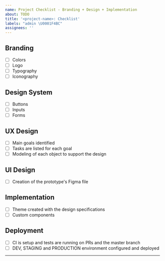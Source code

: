 ```yaml
---
name: Project Checklist - Branding + Design + Implementation
about: TODO
title: '<project-name>: Checklist'
labels: "admin \U0001F4BC"
assignees: ''
---
```


## Branding

- [ ] Colors
- [ ] Logo
- [ ] Typography
- [ ] Iconography

## Design System

- [ ] Buttons
- [ ] Inputs
- [ ] Forms

## UX Design

- [ ] Main goals identified
- [ ] Tasks are listed for each goal
- [ ] Modeling of each object to support the design

## UI Design

- [ ] Creation of the prototype's Figma file

## Implementation

- [ ] Theme created with the design specifications
- [ ] Custom components

## Deployment

- [ ] CI is setup and tests are running on PRs and the master branch
- [ ] DEV, STAGING and PRODUCTION environment configured and deployed

---
